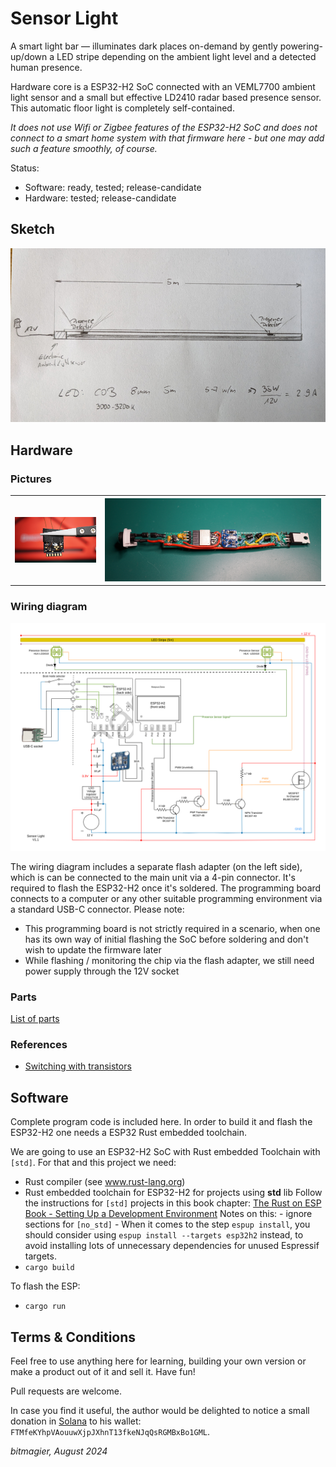 # Sensor Light

A smart light bar — illuminates dark places on-demand by gently powering-up/down a LED stripe depending on the ambient light level and a detected human presence.

Hardware core is a ESP32-H2 SoC connected with an VEML7700 ambient light sensor and a small but effective LD2410 radar based presence sensor.
This automatic floor light is completely self-contained.

_It does not use Wifi or Zigbee features of the ESP32-H2 SoC and does not connect to a smart home system with that firmware here - but one may add such a feature smoothly, of course._

Status:
- Software: ready, tested; release-candidate
- Hardware: tested; release-candidate

## Sketch

<img src="hardware/pictures/light_bar_sketch.png" alt="drawing" width="800"/>

## Hardware

### Pictures
<div>
<table style="border-style: none">
<tr>
<th><img src="./hardware/pictures/esp32h2.png" alt="drawing" width="300"/></th>
<th><img src="./hardware/pictures/main_board_complete.png" alt="drawing" width="800"></th>
</tr>
</table>
</div>

### Wiring diagram
<picture>
    <source media="(prefers-color-scheme: dark)" srcset="hardware/wiring_diagram_dark.svg">
    <source media="(prefers-color-scheme: light)" srcset="hardware/wiring_diagram_bright.svg">
    <img alt="Wiring diagram" src="hardware/wiring_diagram_bright.svg">
</picture>

The wiring diagram includes a separate flash adapter (on the left side), which is can be connected to the main unit via a 4-pin connector. It's required to flash the ESP32-H2 once it's soldered.
The programming board connects to a computer or any other suitable programming environment via a standard USB-C connector.
Please note:
- This programming board is not strictly required in a scenario, when one has its own way of initial flashing the SoC before soldering and don't wish to update the firmware later
- While flashing / monitoring the chip via the flash adapter, we still need power supply through the 12V socket

### Parts 
[List of parts]((./hardware/parts.md))

### References

- [Switching with transistors](https://dl6gl.de/schalten-mit-transistoren.html)

## Software

Complete program code is included here. In order to build it and flash the ESP32-H2 one needs a ESP32 Rust embedded toolchain.

We are going to use an ESP32-H2 SoC with Rust embedded Toolchain with `[std]`.
For that and this project we need:

- Rust compiler (see www.rust-lang.org) 
- Rust embedded toolchain for ESP32-H2 for projects using __std__ lib
    Follow the instructions for `[std]` projects in this book chapter:
    [The Rust on ESP Book - Setting Up a Development Environment](https://esp-rs.github.io/book/installation/index.html)
    Notes on this:
      - ignore sections for `[no_std]` 
      - When it comes to the step `espup install`, you should consider using `espup install --targets esp32h2` instead, to avoid installing lots of unnecessary dependencies for unused Espressif targets. 
- `cargo build`

To flash the ESP:
- `cargo run`

## Terms & Conditions
Feel free to use anything here for learning, building your own version or make a product out of it and sell it.
Have fun!

Pull requests are welcome.

In case you find it useful, the author would be delighted to notice a small donation in [Solana](https://solana.com/) to his wallet: `FTMfeKYhpVAouuwXjpJXhnT13fkeNJqQsRGMBxBo1GML`.

_bitmagier, August 2024_